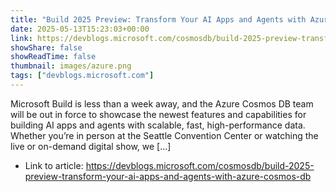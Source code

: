 ```yaml
---
title: "Build 2025 Preview: Transform Your AI Apps and Agents with Azure Cosmos DB"
date: 2025-05-13T15:23:03+00:00
link: https://devblogs.microsoft.com/cosmosdb/build-2025-preview-transform-your-ai-apps-and-agents-with-azure-cosmos-db
showShare: false
showReadTime: false
thumbnail: images/azure.png
tags: ["devblogs.microsoft.com"]
---
```

Microsoft Build is less than a week away, and the Azure Cosmos DB team will be out in force to showcase the newest features and capabilities for building AI apps and agents with scalable, fast, high-performance data.  Whether you’re in person at the Seattle Convention Center or watching the live or on-demand digital show, we […]

- Link to article: https://devblogs.microsoft.com/cosmosdb/build-2025-preview-transform-your-ai-apps-and-agents-with-azure-cosmos-db